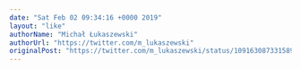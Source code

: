 ```yaml
---
date: "Sat Feb 02 09:34:16 +0000 2019"
layout: "like"
authorName: "Michał Łukaszewski"
authorUrl: "https://twitter.com/m_lukaszewski"
originalPost: "https://twitter.com/m_lukaszewski/status/1091630873315893248"
---
```

